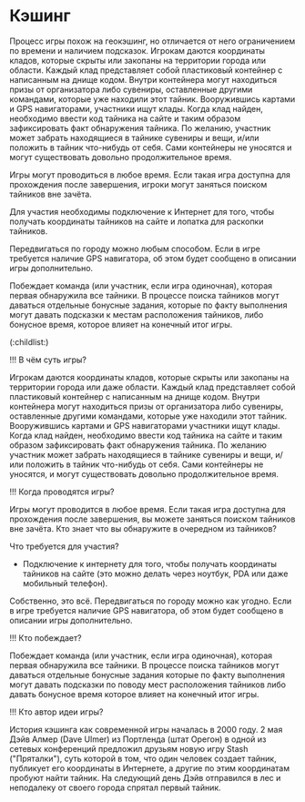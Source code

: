 # Кэшинг

Процесс игры похож на геокэшинг, но отличается от него ограничением по времени и наличием подсказок. Игрокам даются координаты кладов, которые скрыты или закопаны на территории города или области. Каждый клад представляет собой пластиковый контейнер с написанным на днище кодом. Внутри контейнера могут находиться призы от организатора либо сувениры, оставленные другими командами, которые уже находили этот тайник. Вооружившись картами и GPS навигаторами, участники ищут клады. Когда клад найден, необходимо ввести код тайника на сайте и таким образом зафиксировать факт обнаружения тайника. По желанию, участник может забрать находящиеся в тайнике сувениры и вещи, и/или положить в тайник что-нибудь от себя. Сами контейнеры не уносятся и могут существовать довольно продолжительное время.

Игры могут проводиться в любое время. Если такая игра доступна для прохождения после завершения, игроки могут заняться поиском тайников вне зачёта.

Для участия необходимы подключение к Интернет для того, чтобы получать координаты тайников на сайте и лопатка для раскопки тайников.

Передвигаться по городу можно любым способом. Если в игре требуется наличие GPS навигатора, об этом будет сообщено в описании игры дополнительно.

Побеждает команда (или участник, если игра одиночная), которая первая обнаружила все тайники. В процессе поиска тайников могут даваться отдельные бонусные задания, которые по факту выполнения могут давать подсказки к местам расположения тайников, либо бонусное время, которое влияет на конечный итог игры.

(:childlist:)

!!! В чём суть игры?

Игрокам даются координаты кладов, которые скрыты или закопаны на территории города или даже области. Каждый клад представляет собой пластиковый контейнер с написанным на днище кодом. Внутри контейнера могут находиться призы от организатора либо сувениры, оставленные другими командами, которые уже находили этот тайник. Вооружившись картами и GPS навигаторами участники ищут клады. Когда клад найден, необходимо ввести код тайника на сайте и таким образом зафиксировать факт обнаружения тайника. По желанию участник может забрать находящиеся в тайнике сувениры и вещи, и/или положить в тайник что-нибудь от себя. Сами контейнеры не уносятся, и могут существовать довольно продолжительное время. 

!!! Когда проводятся игры?

Игры могут проводится в любое время. Если такая игра доступна для прохождения после завершения, вы можете заняться поиском тайников вне зачёта. Кто знает что вы обнаружите в очередном из тайников?

Что требуется для участия?

* Подключение к интернету для того, чтобы получать координаты тайников на сайте (это можно делать через ноутбук, PDA или даже мобильный телефон).

Собственно, это всё. Передвигаться по городу можно как угодно. Если в игре требуется наличие GPS навигатора, об этом будет сообщено в описании игры дополнительно. 

!!! Кто побеждает?

Побеждает команда (или участник, если игра одиночная), которая первая обнаружила все тайники. В процессе поиска тайников могут даваться отдельные бонусные задания которые по факту выполнения могут давать подсказки по поводу мест расположения тайников либо давать бонусное время которое влияет на конечный итог игры.

!!! Кто автор идеи игры?

История кэшинга как современной игры началась в 2000 году. 2 мая Дэйв Алмер (Dave Ulmer) из Портленда (штат Орегон) в одной из сетевых конференций предложил друзьям новую игру Stash ("Пряталки"), суть которой в том, что один человек создает тайник, публикует его координаты в Интернете, а другие по этим координатам пробуют найти тайник. На следующий день Дэйв отправился в лес и неподалеку от своего города спрятал первый тайник. 